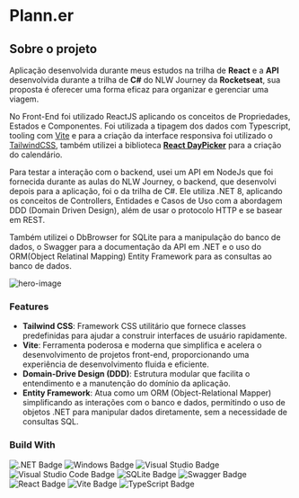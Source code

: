# Plann.er

## Sobre o projeto

Aplicação desenvolvida durante meus estudos na trilha de  **React** e a **API** desenvolvida durante a trilha de **C#** do NLW Journey da **Rocketseat**, sua proposta é oferecer uma forma eficaz para organizar e gerenciar uma viagem.

No Front-End foi utilizado ReactJS aplicando os conceitos de Propriedades, Estados e Componentes. Foi utilizada a tipagem dos dados com Typescript, tooling com [Vite][vite] e para a criação da interface responsiva foi utilizado o [TailwindCSS][tailwind], também utilizei a biblioteca [**React DayPicker**][react-day-picker] para a criação do calendário.

Para testar a interação com o backend, usei um API em NodeJs que foi fornecida durante as aulas do NLW Journey, o backend, que desenvolvi depois para a aplicação, foi o da trilha de C#. Ele utiliza .NET 8, aplicando os conceitos de Controllers, Entidades e Casos de Uso com a abordagem DDD (Domain Driven Design), além de usar o protocolo HTTP e se basear em REST.

Também utilizei o DbBrowser for SQLite para a manipulação do banco de dados, o Swagger para a documentação da API em .NET e o uso do ORM(Object Relatinal Mapping) Entity Framework para as consultas ao banco de dados.

![hero-image]

### Features

- **Tailwind CSS**: Framework CSS utilitário que fornece classes predefinidas para ajudar a construir interfaces de usuário rapidamente.
- **Vite**: Ferramenta poderosa e moderna que simplifica e acelera o desenvolvimento de projetos front-end, proporcionando uma experiência de desenvolvimento fluida e eficiente.
- **Domain-Drive Design (DDD)**: Estrutura modular que facilita o entendimento e a manutenção do domínio da aplicação.
- **Entity Framework**: Atua como um ORM (Object-Relational Mapper) simplificando as interações com o banco e dados, permitindo o uso de objetos .NET para manipular dados diretamente, sem a necessidade de consultas SQL.

### Build With
![.NET Badge](https://img.shields.io/badge/.NET-512BD4?logo=dotnet&logoColor=fff&style=for-the-badge)
![Windows Badge](https://img.shields.io/badge/Windows-0078D4?logo=windows&logoColor=fff&style=for-the-badge)
![Visual Studio Badge](https://img.shields.io/badge/Visual%20Studio-5C2D91?logo=visualstudio&logoColor=fff&style=for-the-badge)
![Visual Studio Code Badge](https://img.shields.io/badge/Visual%20Studio%20Code-007ACC?logo=visualstudiocode&logoColor=fff&style=for-the-badge)
![SQLite Badge](https://img.shields.io/badge/SQLite-003B57?logo=sqlite&logoColor=fff&style=for-the-badge)
![Swagger Badge](https://img.shields.io/badge/Swagger-85EA2D?logo=swagger&logoColor=000&style=for-the-badge)
![React Badge](https://img.shields.io/badge/React-61DAFB?logo=react&logoColor=000&style=for-the-badge)
![Vite Badge](https://img.shields.io/badge/Vite-646CFF?logo=vite&logoColor=fff&style=for-the-badge)
![TypeScript Badge](https://img.shields.io/badge/TypeScript-3178C6?logo=typescript&logoColor=fff&style=for-the-badge)


<!-- Links -->
[react-day-picker]: https://daypicker.dev
[tailwind]: https://tailwindcss.com/docs/installation/using-postcss
[vite]: https://vitejs.dev/guide/

<!-- Images -->
[hero-image]: images/heroimage.png
